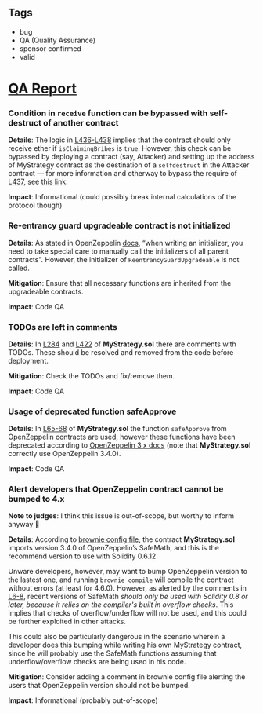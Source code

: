 ## Tags

- bug
- QA (Quality Assurance)
- sponsor confirmed
- valid

# [QA Report](https://github.com/code-423n4/2022-06-badger-findings/issues/127) 

### Condition in `receive` function can be bypassed with self-destruct of another contract

**Details**: The logic in [L436-L438](https://github.com/Badger-Finance/vested-aura/blob/d504684e4f9b56660a9e6c6dfb839dcebac3c174/contracts/MyStrategy.sol#L436-L438) implies that the contract should only receive ether if `isClaimingBribes` is `true`. However, this check can be bypassed by deploying a contract (say, Attacker) and setting up the address of MyStrategy contract as the destination of a `selfdestruct` in the Attacker contract — for more information and otherway to bypass the require of [L437](https://github.com/Badger-Finance/vested-aura/blob/d504684e4f9b56660a9e6c6dfb839dcebac3c174/contracts/MyStrategy.sol#L437), see [this link](https://docs.soliditylang.org/en/latest/contracts.html#receive-ether-function).

**Impact**: Informational (could possibly break internal calculations of the protocol though)

### **Re-entrancy guard upgradeable contract is not initialized**

**Details**: As stated in OpenZeppelin [docs](https://docs.openzeppelin.com/upgrades-plugins/1.x/writing-upgradeable#:~:text=When%20writing%20an%20initializer%2C%20you%20need%20to%20take%20special%20care%20to%20manually%20call%20the%20initializers%20of%20all%20parent%20contracts), “when writing an initializer, you need to take special care to manually call the initializers of all parent contracts”. However, the initializer of `ReentrancyGuardUpgradeable` is not called.

**Mitigation**: Ensure that all necessary functions are inherited from the upgradeable contracts.

**Impact**: Code QA

### TODOs are left in comments

**Details**: In [L284](https://github.com/Badger-Finance/vested-aura/blob/d504684e4f9b56660a9e6c6dfb839dcebac3c174/contracts/MyStrategy.sol#L284) and [L422](https://github.com/Badger-Finance/vested-aura/blob/d504684e4f9b56660a9e6c6dfb839dcebac3c174/contracts/MyStrategy.sol#L422) of ****MyStrategy.sol**** there are comments with TODOs. These should be resolved and removed from the code before deployment.

**Mitigation**: Check the TODOs and fix/remove them.

**Impact**: Code QA

### Usage of deprecated function safeApprove

**Details**: In [L65-68](https://github.com/Badger-Finance/vested-aura/blob/d504684e4f9b56660a9e6c6dfb839dcebac3c174/contracts/MyStrategy.sol#L65-L68) of ****MyStrategy.sol**** the function `safeApprove` from OpenZeppelin contracts are used, however these functions have been deprecated according to [OpenZeppelin 3.x docs](https://docs.openzeppelin.com/contracts/3.x/api/token/erc20#SafeERC20-safeApprove-contract-IERC20-address-uint256-) (note that ****MyStrategy.sol**** correctly use OpenZeppelin 3.4.0).

**Impact**: Code QA

### Alert developers that OpenZeppelin contract cannot be bumped to 4.x

**Note to judges**: I think this issue is out-of-scope, but worthy to inform anyway 🙂

**Details**: According to [brownie config file](https://github.com/Badger-Finance/vested-aura/blob/v0.0.2/brownie-config.yaml), the contract **MyStrategy.sol** imports version 3.4.0 of OpenZeppelin’s SafeMath, and this is the recommend version to use with Solidity 0.6.12.

Unware developers, however, may want to bump OpenZeppelin version to the lastest one, and running `brownie compile` will compile the contract without errors (at least for 4.6.0). However, as alerted by the comments in [L6-8](https://github.com/OpenZeppelin/openzeppelin-contracts-upgradeable/blob/51e11611c40ec1ad772e2a075cdc8487bbadf8ad/contracts/utils/math/SafeMathUpgradeable.sol#L6-L8), recent versions of SafeMath *should only be used with Solidity 0.8 or later, because it relies on the compiler's built in overflow checks*. This implies that checks of overflow/underflow will not be used, and this could be further exploited in other attacks. 

This could also be particularly dangerous in the scenario wherein a developer does this bumping while writing his own MyStrategy contract, since he will probably use the SafeMath functions assuming that underflow/overflow checks are being used in his code.

**Mitigation**: Consider adding a comment in brownie config file alerting the users that OpenZeppelin version should not be bumped.

**Impact**: Informational (probably out-of-scope)